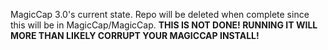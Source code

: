 MagicCap 3.0's current state. Repo will be deleted when complete since this will be in MagicCap/MagicCap. **THIS IS NOT DONE! RUNNING IT WILL MORE THAN LIKELY CORRUPT YOUR MAGICCAP INSTALL!**